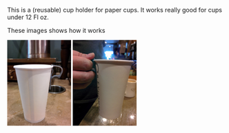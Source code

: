 This is a (reusable) cup holder for paper cups. It works really good for cups under 12 Fl oz.

These images shows how it works

<!-- ![16 Oz cup with holder.](./img/cup_with_cup_holder.jpg) --> 

<!-- ![16 Oz cup with holder, filled with coffee.](./img/cup_holder_and_coffee.jpg) --> 

<img src="./img/cup_with_cup_holder.jpg" alt="16 Oz cup with holder." height="200">

<img src="./img/cup_holder_and_coffee.jpg" alt="16 Oz cup with holder, filled with coffee." height="200">

